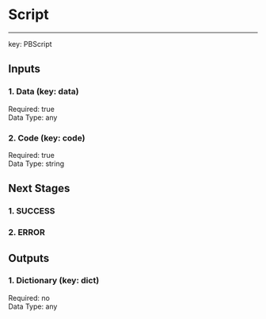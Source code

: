 # Script  
  
****  
key: PBScript  
## Inputs  
### 1. Data (key: data)  
  
Required: true  
Data Type: any   
### 2. Code (key: code)  
  
Required: true  
Data Type: string   
## Next Stages  
### 1. SUCCESS  
  
### 2. ERROR  
  
## Outputs  
### 1. Dictionary (key: dict)  
  
Required: no  
Data Type: any 
